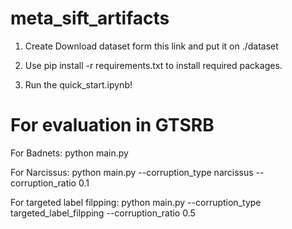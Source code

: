 # meta_sift_artifacts

1. Create Download dataset form this link and put it on ./dataset

2. Use    pip install -r requirements.txt    to install required packages.

3. Run the quick_start.ipynb!


# For evaluation in GTSRB

For Badnets:
python main.py

For Narcissus:
python main.py --corruption_type narcissus --corruption_ratio 0.1

For targeted label filpping:
python main.py --corruption_type targeted_label_filpping --corruption_ratio 0.5